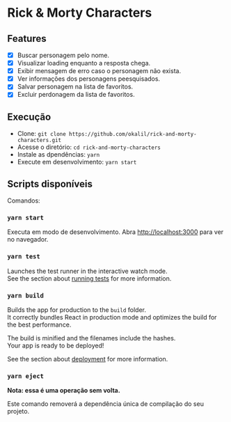 # Rick & Morty Characters

## Features

- [x] Buscar personagem pelo nome.
- [x] Visualizar loading enquanto a resposta chega.
- [x] Exibir mensagem de erro caso o personagem não exista.
- [x] Ver informações dos personagens peesquisados.
- [x] Salvar personagem na lista de favoritos.
- [x] Excluir perdonagem da lista de favoritos.

## Execução

- Clone: `git clone https://github.com/okalil/rick-and-morty-characters.git`
- Acesse o diretório: `cd rick-and-morty-characters`
- Instale as dpendências: `yarn`
- Execute em desenvolvimento: `yarn start`

## Scripts disponíveis

Comandos:

### `yarn start`

Executa em modo de desenvolvimento.
Abra [http://localhost:3000](http://localhost:3000) para ver no navegador.

### `yarn test`

Launches the test runner in the interactive watch mode.\
See the section about [running tests](https://facebook.github.io/create-react-app/docs/running-tests) for more information.

### `yarn build`

Builds the app for production to the `build` folder.\
It correctly bundles React in production mode and optimizes the build for the best performance.

The build is minified and the filenames include the hashes.\
Your app is ready to be deployed!

See the section about [deployment](https://facebook.github.io/create-react-app/docs/deployment) for more information.

### `yarn eject`

**Nota: essa é uma operação sem volta.**

Este comando removerá a dependência única de compilação do seu projeto.

